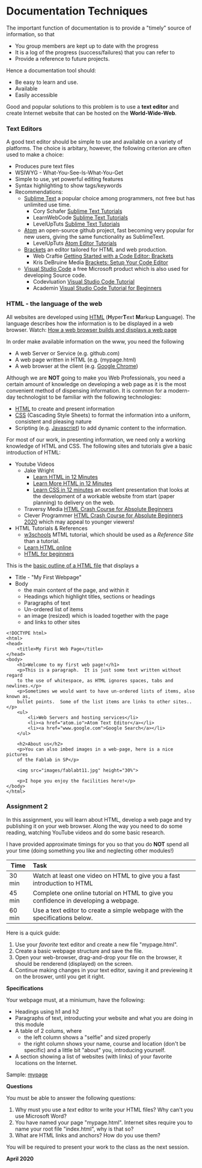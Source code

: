 # Documentation Techniques

The important function of documentation is to provide a "timely" source of
information, so that

* You group members are kept up to date with the progress
* It is a log of the progress (success/failures) that you can refer to
* Provide a reference to future projects.

Hence a documentation tool should:

* Be easy to learn and use.
* Available
* Easily accessible

Good and popular solutions to this problem is to use a **text editor** and create Internet website that can be hosted on the **World-Wide-Web**.

### Text Editors

A good text editor should be simple to use and available on a variety of platforms.  The choice is arbitary, however, the following criterion are often used to make a choice:

* Produces pure text files
* WSIWYG - What-You-See-Is-What-You-Get
* Simple to use, yet powerful editing features
* Syntax highlighting to show tags/keywords
* Recommendations:
    - [Sublime Text](https://www.sublimetext.com/3) a popular choice among programmers, not free but has unlimited use time.
        + Cory Schafer [Sublime Text Tutorials](https://www.youtube.com/playlist?list=PL-osiE80TeTtHH8BZngXEsLPGotQxZa6z)
        + LearnWebCode [Sublime Text Tutorials](https://www.youtube.com/playlist?list=PLpcSpRrAaOaqQMDlCzE_Y6IUUzaSfYocK)
        + LevelUpTuts [Sublime Text Tutorials](https://www.youtube.com/playlist?list=PLLnpHn493BHEYF4EX3sAhVG2rTqCvLnsP)
    - [Atom](https://atom.io/) an open-source github project, fast becoming very popular for new users, giving the same functionality as SublimeText.
        + LevelUpTuts [Atom Editor Tutorials](https://youtu.be/WWwBQQOGllo)
    - [Brackets](http://brackets.io/) an editor tailored for HTML and web production.
        + Web Craftie [Getting Started with a Code Editor: Brackets](https://youtu.be/GN0txxeT46A)
        + Kris DeBruine Media [Brackets: Setup Your Code Editor](https://youtu.be/lUf8WrBr_aM)
    - [Visual Studio Code]() a free Microsoft product which is also used for developing Source code.
        + Codevluation [Visual Studio Code Tutorial](https://www.youtube.com/channel/UC80PWRj_ZU8Zu0HSMNVwKWw)
        + Academin [Visual Studio Code Tutorial for Beginners](https://youtu.be/VqCgcpAypFQ)

### HTML - the language of the web

All websites are developed using [HTML](https://en.wikipedia.org/wiki/HTML) (**H**yper**T**ext **M**arkup **L**anguage). The language describes how the information is to be displayed in a web browser.  Watch: [How a web browser builds and displays a web page](https://youtu.be/DuSURHrZG6I)

In order make available information on the www, you need the following
* A web Server or Service (e.g. github.com)
* A web page written in HTML (e.g. (mypage.html)
* A web browser at the client (e.g. [Google Chrome](https://www.google.com/chrome/index.html))

Although we are **NOT** going to make you Web Professionals, you need a certain amount of knowledge on developing a web page as it is the most convenient method of dispensing information.  It is common for a modern-day technologist to be familiar with the following technologies:

* [HTML](https://en.wikipedia.org/wiki/HTML) to create and present information
* [CSS](https://www.w3.org/Style/CSS/Overview.en.html) (Cascading Style Sheets) to format the information into a uniform, consistent and pleasing nature
* Scripting (e.g. [Javascript](https://www.javascript.com/)) to add dynamic content to the information.

For most of our work, in presenting information, we need only a working knowledge of HTML and CSS.  The following sites and tutorials give a basic introduction of HTML:

* Youtube Videos
    * Jake Wright
        * [Learn HTML in 12 Minutes](https://youtu.be/bWPMSSsVdPk)
        * [Learn More HTML in 12 Minutes](https://youtu.be/KJ13lX20FqU)
        * [Learn CSS in 12 minutes](https://youtu.be/0afZj1G0BIE) an excellent presentation that looks at the development of a workable website from start (paper planning) to delivery on the web.
    * Traversy Media [HTML Crash Course for Absolute Beginners](https://youtu.be/UB1O30fR-EE)
    * Clever Programmer [HTML Crash Course for Absolute Beginners 2020](https://youtu.be/FNGoExJlLQY) which may appeal to younger viewers!
* HTML Tutorials & References
    * [w3schools](https://www.w3schools.com/html/default.asp) MTML tutorial, which should be used as a *Reference Site* than a tutorial.
    * [Learn HTML online](https://www.learn-html.org/)
    * [HTML for beginners](https://html.com/)

This is the [basic outline of a HTML file](https://www.w3schools.com/html/html_basic.asp) that displays a

* Title - "My First Webpage"
* Body
    - the main content of the page, and within it
    - Headings which highlight titles, sections or headings
    - Paragraphs of text
    - Un-ordered list of items
    - an image (resized) which is loaded together with the page
    - and links to other sites

```
<!DOCTYPE html>
<html>
<head>
    <title>My First Web Page</title>
</head>
<body>
    <h1>Welcome to my first web page!</h1>
    <p>This is a paragraph.  It is just some text written without regard
    to the use of whitespace, as HTML ignores spaces, tabs and newlines.</p>
    <p>Sometimes we would want to have un-ordered lists of items, also known as,
    bullet points.  Some of the list items are links to other sites..</p>
    <ul>
        <li>Web Servers and hosting services</li>
        <li><a href="atom.io">Atom Text Editor</a></li>
        <li><a href="www.google.com">Google Search</a></li>
    </ul>

    <h2>About us</h2>
    <p>You can also imbed images in a web-page, here is a nice pictures
    of the Fablab in SP</p>

    <img src="images/fablabt11.jpg" height="30%">

    <p>I hope you enjoy the facilities here!</p>
</body>
</html>
```

### Assignment 2

In this assignment, you will learn about HTML, develop a web page and try publishing it on your web browser.  Along the way you need to do some reading, watching YouTube videos and do some basic research.

I have provided approximate timings for you so that you do **NOT** spend all your time (doing something you like and neglecting other modules!)

| Time   | Task |
|--------|:------------------------------------------------|
|30 min  | Watch at least one video on HTML to give you a fast introduction to HTML |
|45 min  | Complete one online tutorial on HTML to give you confidence in developing a webpage. |
|60 min  | Use a text editor to create a simple webpage with the specifications below. |

Here is a quick guide:

1. Use your *favorite* text editor and create a new file "mypage.html".
2. Create a basic webpage structure and save the file.
3. Open your web-browser, drag-and-drop your file on the browser, it should be renderend (displayed) on the screen.
4. Continue making changes in your text editor, saving it and previewing it on the broswer, until you get it right.

**Specifications**

Your webpage must, at a miniumum, have the following:

* Headings using h1 and h2
* Paragraphs of text, introducting your website and what you are doing in this module
* A table of 2 colums, where
    - the left column shows a "selfie" and sized properly
    - the right column shows your name, course and location (don't be specific) and a little bit "about" you, introducing yourself.
* A section showing a list of websites (with links) of your favorite locations on the Internet.

Sample: [mypage](mypage.html)

**Questions**

You must be able to answer the following questions:

1.  Why must you use a *text* editor to write your HTML files?  Why can't you use Microsoft Word?
2.  You have named your page "mypage.html".  Internet sites require you to name your root file "index.html", why is that so?
3.  What are HTML links and anchors?  How do you use them?

You will be required to present your work to the class as the next session.


**April 2020**
